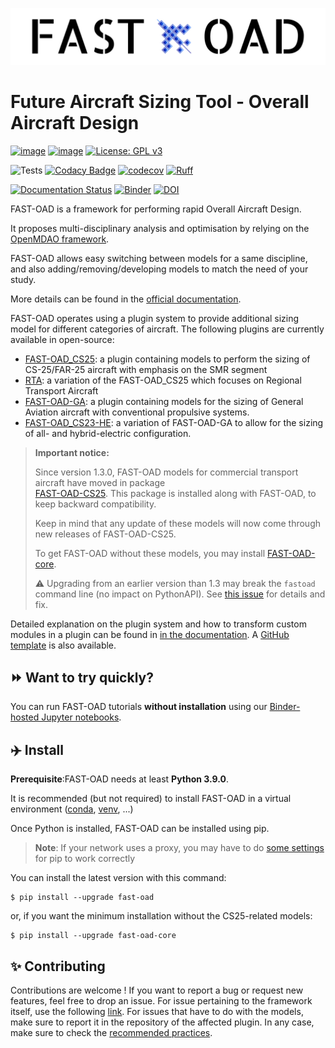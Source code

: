 <p align="center">
  <img src="https://github.com/fast-aircraft-design/FAST-OAD/blob/master/docs/img/FAST_OAD_logo2.jpg?raw=true" alt="FAST-OAD logo" width="600">
</p>

Future Aircraft Sizing Tool - Overall Aircraft Design
===============================================================
[![image](https://img.shields.io/pypi/v/fast-oad-core.svg)](https://pypi.python.org/pypi/fast-oad-core)
[![image](https://img.shields.io/pypi/pyversions/fast-oad-core.svg)](https://pypi.python.org/pypi/fast-oad-core)
[![License: GPL v3](https://img.shields.io/badge/License-GPLv3-blue.svg)](https://www.gnu.org/licenses/gpl-3.0)

![Tests](https://github.com/fast-aircraft-design/FAST-OAD/workflows/Tests/badge.svg)
[![Codacy Badge](https://app.codacy.com/project/badge/Grade/9691f1d1430c45cf9c94bc342b4c6122)](https://app.codacy.com/gh/fast-aircraft-design/FAST-OAD/dashboard?utm_source=gh&utm_medium=referral&utm_content=&utm_campaign=Badge_grade)
[![codecov](https://codecov.io/gh/fast-aircraft-design/FAST-OAD/branch/master/graph/badge.svg)](https://codecov.io/gh/fast-aircraft-design/FAST-OAD)
[![Ruff](https://img.shields.io/endpoint?url=https://raw.githubusercontent.com/astral-sh/ruff/main/assets/badge/v2.json)](https://github.com/astral-sh/ruff)

[![Documentation Status](https://readthedocs.org/projects/fast-oad/badge/?version=stable)](https://fast-oad.readthedocs.io/)
[![Binder](https://mybinder.org/badge_logo.svg)](https://mybinder.org/v2/gh/fast-aircraft-design/FAST-OAD.git/latest-release?urlpath=lab%2Ftree%2Fsrc%2Ffastoad%2Fnotebooks)
[![DOI](https://zenodo.org/badge/186570813.svg)](https://zenodo.org/badge/latestdoi/186570813)





FAST-OAD is a framework for performing rapid Overall Aircraft Design.

It proposes multi-disciplinary analysis and optimisation by relying on
the [OpenMDAO framework](https://openmdao.org/).

FAST-OAD allows easy switching between models for a same discipline, and
also adding/removing/developing models to match the need of your study.

More details can be found in the [official documentation](https://fast-oad.readthedocs.io/).

FAST-OAD operates using a plugin system to provide additional sizing model for different categories of aircraft. The following plugins are currently available in open-source:
+ [FAST-OAD_CS25](https://github.com/fast-aircraft-design/FAST-OAD_CS25): a plugin containing models to perform the sizing of CS-25/FAR-25 aircraft with emphasis on the SMR segment
+ [RTA](https://github.com/fast-aircraft-design/RTA): a variation of the FAST-OAD_CS25 which focuses on Regional Transport Aircraft
+ [FAST-OAD-GA](https://github.com/supaero-aircraft-design/FAST-GA): a plugin containing models for the sizing of General Aviation aircraft with conventional propulsive systems.
+ [FAST-OAD_CS23-HE](https://github.com/florentLutz/FAST-OAD-CS23-HE): a variation of FAST-OAD-GA to allow for the sizing of all- and hybrid-electric configuration.

> **Important notice:**
>
> Since version 1.3.0, FAST-OAD models for commercial transport aircraft have moved in 
> package  
> [FAST-OAD-CS25](https://pypi.org/project/fast-oad-cs25/). This package is installed along with 
> FAST-OAD, to keep backward compatibility.
> 
> Keep in mind that any update of these models will now come through new releases of FAST-OAD-CS25.
> 
> To get FAST-OAD without these models, you may install
> [FAST-OAD-core](https://pypi.org/project/fast-oad-core/).
> 
> :warning: Upgrading from an earlier version than 1.3 may break the `fastoad` command line (no 
> impact on PythonAPI). See [this issue](https://github.com/fast-aircraft-design/FAST-OAD/issues/425)
> for details and fix.

Detailed explanation on the plugin system and how to transform custom modules in a plugin can be found in [in the documentation](https://fast-oad.readthedocs.io/en/stable/documentation/custom_modules/add_plugin.html). A [GitHub template](https://github.com/fast-aircraft-design/FAST-OAD_plugin_template) is also available.

⏩ Want to try quickly?
----------------------
You can run FAST-OAD tutorials **without installation** using our
[Binder-hosted Jupyter notebooks](https://mybinder.org/v2/gh/fast-aircraft-design/FAST-OAD.git/latest-release?filepath=src%2Ffastoad%2Fnotebooks).


✈️ Install
----------

**Prerequisite**:FAST-OAD needs at least **Python 3.9.0**.

It is recommended (but not required) to install FAST-OAD in a virtual
environment ([conda](https://docs.conda.io/en/latest/),
[venv](https://docs.python.org/3.9/library/venv.html), ...)

Once Python is installed, FAST-OAD can be installed using pip.

> **Note**: If your network uses a proxy, you may have to do [some
> settings](https://pip.pypa.io/en/stable/user_guide/#using-a-proxy-server)
> for pip to work correctly

You can install the latest version with this command:

``` {.bash}
$ pip install --upgrade fast-oad
```

or, if you want the minimum installation without the CS25-related models:

``` {.bash}
$ pip install --upgrade fast-oad-core
```

✨ Contributing
---------------

Contributions are welcome ! If you want to report a bug or request new features, feel free to drop an issue. For issue pertaining to the framework itself, use the following [link](https://github.com/fast-aircraft-design/FAST-OAD/issues/new/choose). For issues that have to do with the models, make sure to report it in the repository of the affected plugin. In any case, make sure to check the [recommended practices](https://github.com/fast-aircraft-design/FAST-OAD/wiki/Good-practices).